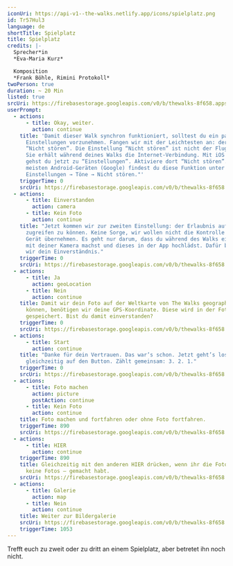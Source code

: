```yaml
---
iconUri: https://api-v1--the-walks.netlify.app/icons/spielplatz.png
id: Tr57Hul3
language: de
shortTitle: Spielplatz
title: Spielplatz
credits: |-
  Sprecher*in
  *Eva-Maria Kurz*

  Komposition
  *Frank Böhle, Rimini Protokoll*
twoPerson: true
duration: ~ 20 Min
listed: true
srcUri: https://firebasestorage.googleapis.com/v0/b/thewalks-8f658.appspot.com/o/mp3%2Fapi-v1%2Fde_Tr57Hul3%2Fwalk_10_de_10_12.mp3?alt=media&token=7df0cdc7-2609-4c11-9acf-56139aeda9ab
userPrompt:
  - actions:
      - title: Okay, weiter.
        action: continue
    title: 'Damit dieser Walk synchron funktioniert, solltest du ein paar
      Einstellungen vorzunehmen. Fangen wir mit der Leichtesten an: der Funktion
      “Nicht stören”. Die Einstellung “Nicht stören” ist nicht der Flugmodus.
      Sie erhält während deines Walks die Internet-Verbindung. Mit iOS (Apple)
      gehst du jetzt zu “Einstellungen”. Aktiviere dort “Nicht stören”. Bei den
      meisten Android-Geräten (Google) findest du diese Funktion unter
      Einstellungen → Töne → Nicht stören."'
    triggerTime: 0
    srcUri: https://firebasestorage.googleapis.com/v0/b/thewalks-8f658.appspot.com/o/mp3%2Fapi-v1%2Fde_Tr57Hul3%2Fmulti_Zeubeel8_loop%20(1).mp3?alt=media&token=0db371ad-6543-4508-b771-1f8aa079d63b
  - actions:
      - title: Einverstanden
        action: camera
      - title: Kein Foto
        action: continue
    title: "Jetzt kommen wir zur zweiten Einstellung: der Erlaubnis auf deine Kamera
      zugreifen zu können. Keine Sorge, wir wollen nicht die Kontrolle über dein
      Gerät übernehmen. Es geht nur darum, dass du während des Walks ein Foto
      mit deiner Kamera machst und dieses in der App hochlädst. Dafür brauchen
      wir dein Einverständnis."
    triggerTime: 0
    srcUri: https://firebasestorage.googleapis.com/v0/b/thewalks-8f658.appspot.com/o/mp3%2Fapi-v1%2Fde_Tr57Hul3%2Fmulti_Zeubeel8_loop%20(1).mp3?alt=media&token=91fad395-6559-4bc1-8319-8be33b041327
  - actions:
      - title: Ja
        action: geoLocation
      - title: Nein
        action: continue
    title: Damit wir dein Foto auf der Weltkarte von The Walks geographisch zuordnen
      können, benötigen wir deine GPS-Koordinate. Diese wird in der Foto-Datei
      gespeichert. Bist du damit einverstanden?
    triggerTime: 0
    srcUri: https://firebasestorage.googleapis.com/v0/b/thewalks-8f658.appspot.com/o/mp3%2Fapi-v1%2Fde_Tr57Hul3%2Fmulti_Zeubeel8_loop%20(1).mp3?alt=media&token=398f999e-3966-4028-937b-714a6375aa13
  - actions:
      - title: Start
        action: continue
    title: "Danke für dein Vertrauen. Das war’s schon. Jetzt geht’s los. Drückt
      gleichzeitig auf den Button. Zählt gemeinsam: 3. 2. 1."
    triggerTime: 0
    srcUri: https://firebasestorage.googleapis.com/v0/b/thewalks-8f658.appspot.com/o/mp3%2Fapi-v1%2Fde_Tr57Hul3%2Fwalk_10_de_Loop1__14-50-650__08_12.mp3?alt=media&token=c3e125af-2faa-47dc-b4ac-1ced13c70436
  - actions:
      - title: Foto machen
        action: picture
        postAction: continue
      - title: Kein Foto
        action: continue
    title: Foto machen und fortfahren oder ohne Foto fortfahren.
    triggerTime: 890
    srcUri: https://firebasestorage.googleapis.com/v0/b/thewalks-8f658.appspot.com/o/mp3%2Fapi-v1%2Fde_Tr57Hul3%2Fwalk_10_de_Loop1__14-50-650__08_12.mp3?alt=media&token=8706d469-45ff-4844-887d-e66babb266ac
  - actions:
      - title: HIER
        action: continue
    triggerTime: 890
    title: Gleichzeitig mit den anderen HIER drücken, wenn ihr die Fotos – oder auch
      keine Fotos – gemacht habt.
    srcUri: https://firebasestorage.googleapis.com/v0/b/thewalks-8f658.appspot.com/o/mp3%2Fapi-v1%2Fde_Tr57Hul3%2Fwalk_10_de_Loop1__14-50-650__08_12.mp3?alt=media&token=0c19f191-940e-429b-8952-6a51543a38b8
  - actions:
      - title: Galerie
        action: map
      - title: Nein
        action: continue
    title: Weiter zur Bildergalerie
    srcUri: https://firebasestorage.googleapis.com/v0/b/thewalks-8f658.appspot.com/o/mp3%2Fapi-v1%2Fde_Tr57Hul3%2Fmulti_Zeubeel8_loop.mp3?alt=media&token=769b330e-9971-4cc6-9850-dcdbda839e5d
    triggerTime: 1053
---
```

Trefft euch zu zweit oder zu dritt an einem Spielplatz, aber betretet ihn noch nicht.
